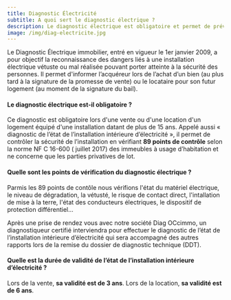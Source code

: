 ```yaml
---
title: Diagnostic Électricité
subtitle: A quoi sert le diagnostic électrique ?
description: Le diagnostic électrique est obligatoire et permet de prévenir les risques liés à l'installation électrique.
image: /img/diag-electricite.jpg
---
```



Le Diagnostic Électrique immobilier, entré en vigueur le 1er janvier 2009, a pour objectif la reconnaissance des dangers liés à une installation électrique vétuste ou mal réalisée pouvant porter atteinte à la sécurité des personnes. Il permet d'informer l’acquéreur lors de l’achat d’un bien (au plus tard à la signature de la promesse de vente) ou le locataire pour son futur logement (au moment de la signature du bail).

#### Le diagnostic électrique est-il obligatoire ?
Ce diagnostic est obligatoire lors d'une vente ou d'une location d'un logement équipé d'une installation datant de plus de 15 ans. Appelé aussi « diagnostic de l’état de l’installation intérieure d’électricité », il permet de contrôler la sécurité de l’installation en vérifiant **89 points de contrôle** selon la norme NF C 16-600 ( juillet 2017) des immeubles à usage d’habitation et ne concerne que les parties privatives de lot.

#### Quelle sont les points de vérification du diagnostic électrique ?
Parmis les 89 points de contôle nous vérifions l'état du matériel électrique, le niveau de dégradation, la vétusté, le risque de contact direct, l'intallation de mise à la terre, l'état des conducteurs électriques, le dispositif de protection différentiel…

Après une prise de rendez vous avec notre société Diag OCcimmo, un diagnostiqueur certifié interviendra pour effectuer le diagnostic de l’état de l’installation intérieure d’électricité qui sera accompagné des autres rapports lors de la remise du dossier de diagnostic technique (DDT). 

#### Quelle est la durée de validité de l’état de l’installation intérieure d’électricité ?
Lors de la vente, **sa validité est de 3 ans**.
Lors de la location, **sa validité est de 6 ans**.

